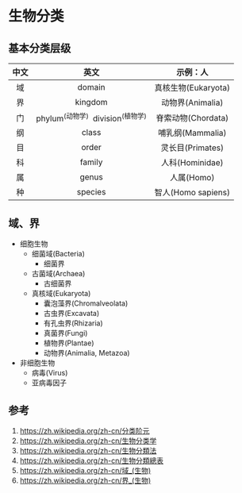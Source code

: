 # 生物分类

## 基本分类层级

| 中文  |                        英文                        |       示例：人       |
| :-: | :----------------------------------------------: | :--------------: |
|  域  |                      domain                      | 真核生物(Eukaryota)  |
|  界  |                     kingdom                      |  动物界(Animalia)   |
|  门  | phylum<sup>(动物学)</sup>  division<sup>(植物学)</sup> |  脊索动物(Chordata)  |
|  纲  |                      class                       |  哺乳纲(Mammalia)   |
|  目  |                      order                       |  灵长目(Primates)   |
|  科  |                      family                      |  人科(Hominidae)   |
|  属  |                      genus                       |     人属(Homo)     |
|  种  |                     species                      | 智人(Homo sapiens) |

## 域、界

* 细胞生物
	* 细菌域(Bacteria)
		* 细菌界
	* 古菌域(Archaea)
		* 古细菌界
	* 真核域(Eukaryota)
		* 囊泡藻界(Chromalveolata)
		* 古虫界(Excavata)
		* 有孔虫界(Rhizaria)
		* 真菌界(Fungi)
		* 植物界(Plantae)
		* 动物界(Animalia, Metazoa)
* 非细胞生物
	* 病毒(Virus)
	* 亚病毒因子

## 参考

1. <https://zh.wikipedia.org/zh-cn/分类阶元>
2. <https://zh.wikipedia.org/zh-cn/生物分类学>
3. <https://zh.wikipedia.org/zh-cn/生物分類法>
4. <https://zh.wikipedia.org/zh-cn/生物分類總表>
5. <https://zh.wikipedia.org/zh-cn/域_(生物)>
6. <https://zh.wikipedia.org/zh-cn/界_(生物)>
   
   
